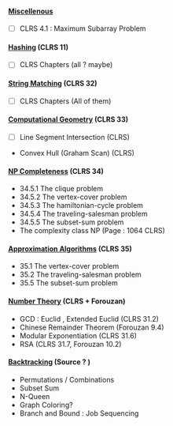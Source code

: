 #### <u>Miscellenous</u>
- [ ] CLRS 4.1 : Maximum Subarray Problem
#### <u>Hashing</u> (CLRS 11)
- [ ]  CLRS Chapters (all ? maybe)
#### <u>String Matching</u> (CLRS 32)
- [ ]  CLRS Chapters (All of them)
#### <u>Computational Geometry</u> (CLRS 33) 
- [ ]  Line Segment Intersection (CLRS)
- Convex Hull (Graham Scan) (CLRS)
#### <u>NP Completeness</u> (CLRS 34)
- 34.5.1 The clique problem
- 34.5.2 The vertex-cover problem
- 34.5.3 The hamiltonian-cycle problem
- 34.5.4 The traveling-salesman problem
- 34.5.5 The subset-sum problem
- The complexity class NP (Page : 1064 CLRS)
#### <u>Approximation Algorithms</u> (CLRS 35)
- 35.1 The vertex-cover problem
- 35.2 The traveling-salesman problem
- 35.5 The subset-sum problem

#### <u>Number Theory</u> (CLRS + Forouzan)
- GCD : Euclid , Extended Euclid (CLRS 31.2)
- Chinese Remainder Theorem (Forouzan 9.4)
- Modular Exponentiation (CLRS 31.6)
- RSA (CLRS 31.7, Forouzan 10.2)

#### <u>Backtracking</u> (Source ? )
- Permutations / Combinations
- Subset Sum
- N-Queen
- Graph Coloring?
- Branch and Bound : Job Sequencing